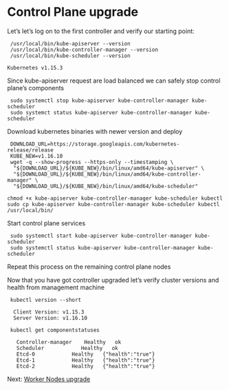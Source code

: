 # Control Plane upgrade

Let’s let’s log on to the first controller and verify our starting point:
```
 /usr/local/bin/kube-apiserver --version
 /usr/local/bin/kube-controller-manager --version
 /usr/local/bin/kube-scheduler --version

Kubernetes v1.15.3
```

Since kube-apiserver request are load balanced we can safely stop control plane’s components
```
 sudo systemctl stop kube-apiserver kube-controller-manager kube-scheduler
 sudo systemct status kube-apiserver kube-controller-manager kube-scheduler
```

Download kubernetes binaries with newer version and deploy 
```
 DOWNLOAD_URL=https://storage.googleapis.com/kubernetes-release/release
 KUBE_NEW=v1.16.10
 wget -q --show-progress --https-only --timestamping \
  "${DOWNLOAD_URL}/${KUBE_NEW}/bin/linux/amd64/kube-apiserver" \
  "${DOWNLOAD_URL}/${KUBE_NEW}/bin/linux/amd64/kube-controller-manager" \
  "${DOWNLOAD_URL}/${KUBE_NEW}/bin/linux/amd64/kube-scheduler"
```
```
chmod +x kube-apiserver kube-controller-manager kube-scheduler kubectl
sudo cp kube-apiserver kube-controller-manager kube-scheduler kubectl /usr/local/bin/
```

Start control plane services
```
 sudo systemctl start kube-apiserver kube-controller-manager kube-scheduler
 sudo systemctl status kube-apiserver kube-controller-manager kube-scheduler
```


Repeat this process on the remaining control plane nodes

Now that you have got controller upgraded let’s verify cluster versions and health from management machine
```
 kubectl version --short

  Client Version: v1.15.3
  Server Version: v1.16.10
```
```
 kubectl get componentstatuses

   Controller-manager    Healthy   ok
   Scheduler            Healthy   ok
   Etcd-0            Healthy   {"health":"true"}
   Etcd-1            Healthy   {"health":"true"}
   Etcd-2            Healthy   {"health":"true"}
```

 Next: [Worker Nodes upgrade](04-worker-nodes-upgrade.md)